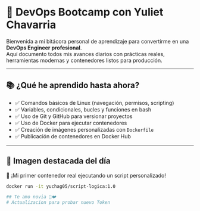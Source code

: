 # 🚀 DevOps Bootcamp con Yuliet Chavarria

Bienvenida a mi bitácora personal de aprendizaje para convertirme en una **DevOps Engineer profesional**.  
Aquí documento todos mis avances diarios con prácticas reales, herramientas modernas y contenedores listos para producción.

---

## 📚 ¿Qué he aprendido hasta ahora?

- ✅ Comandos básicos de Linux (navegación, permisos, scripting)
- ✅ Variables, condicionales, bucles y funciones en bash
- ✅ Uso de Git y GitHub para versionar proyectos
- ✅ Uso de Docker para ejecutar contenedores
- ✅ Creación de imágenes personalizadas con `Dockerfile`
- ✅ Publicación de contenedores en Docker Hub

---

## 🐳 Imagen destacada del día

🎯 ¡Mi primer contenedor real ejecutando un script personalizado!

```bash
docker run -it yuchag05/script-logica:1.0

## Te amo novia 🐢❤️
# Actualizacion para probar nuevo Token
